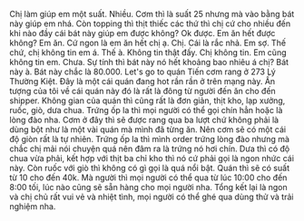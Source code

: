 Chị làm giúp em một suất. Nhiều. Cơm thì là suất 25 nhưng mà vào bằng bát này giúp em nhá. Còn topping thì thịt thiếc các thứ thì chị cứ cho nhiều đến khi nào đầy cái bát này giúp em được không? Ok được. Em ăn hết được không? Em ăn. Cứ ngon là em ăn hết chị ạ. Chị. Cái là rắc nhả. Em sợ. Thế chứ, chị không tin em á. Thế à. Không tin thật đấy. Chị không tin. Em cũng không tin em. Chưa. Sự tính thì bát này nó hết khoảng bao nhiêu á chị? Bát này à. Bát này chắc là 80.000. Let's go to quán Tiến cơm rang ở 273 Lý Thường Kiệt. Đây là một cái quán đang hot rần rần ở trên mạng này. Ấn tượng của tôi về cái quán này đó là rất là đông từ người đến ăn cho đến shipper. Không gian của quán thì cũng rất là đơn giản, thịt kho, lạp xưởng, ruốc, giò, dưa chua. Trứng ốp la thì mọi người có thể gọi chín hẳn hoặc là lòng đào nha. Cơm ở đây thì sẽ được rang qua ba lượt chứ không phải là dùng bột như là một vài quán mà mình đã từng ăn. Nên cơm sẽ có một cái độ giòn rất là tự nhiên. Trứng ốp la thì mình order trứng lòng đào nhưng mà chắc chị mải nói chuyện quá nên đâm ra là trứng nó hơi chín. Dưa thì có độ chua vừa phải, kết hợp với thịt ba chỉ kho thì nó cứ phải gọi là ngon nhức cái này. Còn ruốc với giò thì không có gì gọi là quá nổi bật. Quán thì sẽ có suất từ 10 cho đến 40k. Mà người thì mọi người có thể qua từ lúc 10:00 cho đến 8:00 tối, lúc nào cũng sẽ sẵn hàng cho mọi người nha. Tổng kết lại là ngon và chị chủ rất vui vẻ và nhiệt tình, mọi người có thể ghé qua dùng thử và trải nghiệm nha.